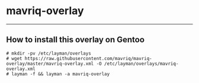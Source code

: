 # mavriq-overlay

---

## How to install this overlay on Gentoo
    # mkdir -pv /etc/layman/overlays
    # wget https://raw.githubusercontent.com/mavriq/mavriq-overlay/master/mavriq-overlay.xml -O /etc/layman/overlays/mavriq-overlay.xml
    # layman -f && layman -a mavriq-overlay
